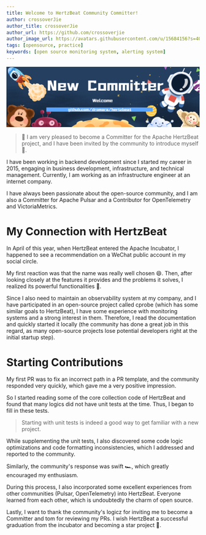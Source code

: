 ```yaml
---
title: Welcome to HertzBeat Community Committer!
author: crossoverJie
author_title: crossoverJie
author_url: https://github.com/crossoverjie
author_image_url: https://avatars.githubusercontent.com/u/15684156?s=400&v=4
tags: [opensource, practice]
keywords: [open source monitoring system, alerting system]
---
```



![hertzBeat](/img/blog/new-committer.png)

> 🎉 I am very pleased to become a Committer for the Apache HertzBeat project, and I have been invited by the community to introduce myself 🥰.

I have been working in backend development since I started my career in 2015, engaging in business development, infrastructure, and technical management. Currently, I am working as an infrastructure engineer at an internet company.

I have always been passionate about the open-source community, and I am also a Committer for Apache Pulsar and a Contributor for OpenTelemetry and VictoriaMetrics.

# My Connection with HertzBeat

In April of this year, when HertzBeat entered the Apache Incubator, I happened to see a recommendation on a WeChat public account in my social circle.

My first reaction was that the name was really well chosen 😄. Then, after looking closely at the features it provides and the problems it solves, I realized its powerful functionalities 💪.

Since I also need to maintain an observability system at my company, and I have participated in an open-source project called cprobe (which has some similar goals to HertzBeat), I have some experience with monitoring systems and a strong interest in them. Therefore, I read the documentation and quickly started it locally (the community has done a great job in this regard, as many open-source projects lose potential developers right at the initial startup step).

# Starting Contributions

My first PR was to fix an incorrect path in a PR template, and the community responded very quickly, which gave me a very positive impression.

So I started reading some of the core collection code of HertzBeat and found that many logics did not have unit tests at the time. Thus, I began to fill in these tests.

> Starting with unit tests is indeed a good way to get familiar with a new project.

While supplementing the unit tests, I also discovered some code logic optimizations and code formatting inconsistencies, which I addressed and reported to the community.

Similarly, the community's response was swift 🏎, which greatly encouraged my enthusiasm.

During this process, I also incorporated some excellent experiences from other communities (Pulsar, OpenTelemetry) into HertzBeat. Everyone learned from each other, which is undoubtedly the charm of open source.

Lastly, I want to thank the community's logicz for inviting me to become a Committer and tom for reviewing my PRs. I wish HertzBeat a successful graduation from the incubator and becoming a star project 🎊.




